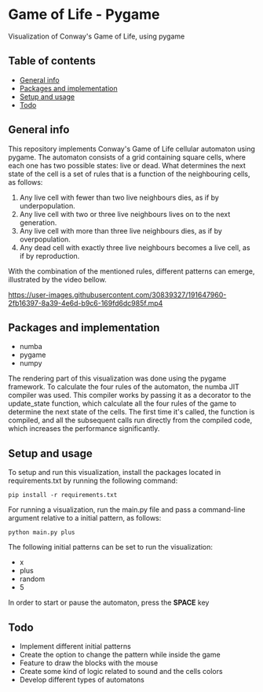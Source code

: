 # Game of Life - Pygame
Visualization of Conway's Game of Life, using pygame

## Table of contents
* [General info](#general-info)
* [Packages and implementation](#packages-and-implementation)
* [Setup and usage](#setup-and-usage)
* [Todo](#todo)

## General info
This repository implements Conway's Game of Life cellular automaton using pygame.
The automaton consists of a grid containing square cells, where each one has two possible states: live or dead. What determines the next state of the cell is a set of rules that is a function of the neighbouring cells, as follows:
1. Any live cell with fewer than two live neighbours dies, as if by underpopulation.
2. Any live cell with two or three live neighbours lives on to the next generation.
3. Any live cell with more than three live neighbours dies, as if by overpopulation.
4. Any dead cell with exactly three live neighbours becomes a live cell, as if by reproduction.

With the combination of the mentioned rules, different patterns can emerge, illustrated by the video bellow.

https://user-images.githubusercontent.com/30839327/191647960-2fb16397-8a39-4e6d-b9c6-169fd6dc985f.mp4

## Packages and implementation
* numba
* pygame
* numpy

The rendering part of this visualization was done using the pygame framework. To calculate the four rules of the automaton, the numba JIT compiler was used.
This compiler works by passing it as a decorator to the update_state function, which calculate all the four rules of the game to determine the next state of the cells. The first time it's called, the function is compiled, and all the subsequent calls run directly from the compiled code, which increases the performance significantly.


## Setup and usage
To setup and run this visualization, install the packages located in requirements.txt by running the following command:
```
pip install -r requirements.txt
```
For running a visualization, run the main.py file and pass a command-line argument relative to a initial pattern, as follows:
```
python main.py plus
```
The following initial patterns can be set to run the visualization:
* x
* plus
* random
* 5

In order to start or pause the automaton, press the **SPACE** key


## Todo
* Implement different initial patterns
* Create the option to change the pattern while inside the game
* Feature to draw the blocks with the mouse
* Create some kind of logic related to sound and the cells colors
* Develop different types of automatons
